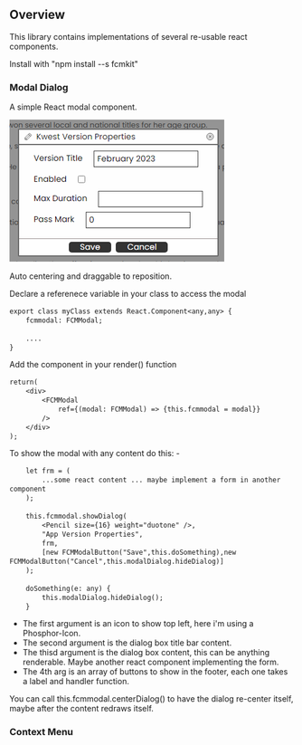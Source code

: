 

## Overview

This library contains implementations of several re-usable react components.

Install with "npm install --s fcmkit"


### Modal Dialog
A simple React modal component.

![alt text](https://github.com/MarkWattsBoomi/FCMKit/blob/main/ModalDialog.png)

Auto centering and draggable to reposition.

Declare a referenece variable in your class to access the modal

````
export class myClass extends React.Component<any,any> {
    fcmmodal: FCMModal;

    ....
}
````
Add the component in your render() function
````
return(
    <div>
        <FCMModal 
            ref={(modal: FCMModal) => {this.fcmmodal = modal}}
        />
    </div>
);
````
To show the modal with any content do this: -
````
    let frm = (
        ...some react content ... maybe implement a form in another component
    );

    this.fcmmodal.showDialog(
        <Pencil size={16} weight="duotone" />,
        "App Version Properties",
        frm,
        [new FCMModalButton("Save",this.doSomething),new FCMModalButton("Cancel",this.modalDialog.hideDialog)]
    );

    doSomething(e: any) {
        this.modalDialog.hideDialog();
    }
````
- The first argument is an icon to show top left, here i'm using a Phosphor-Icon.
- The second argument is the dialog box title bar content.
- The thisd argument is the dialog box content, this can be anything renderable.  Maybe another react component implementing the form.
- The 4th arg is an array of buttons to show in the footer, each one takes a label and handler function.

You can call this.fcmmodal.centerDialog() to have the dialog re-center itself, maybe after the content redraws itself.



### Context Menu


